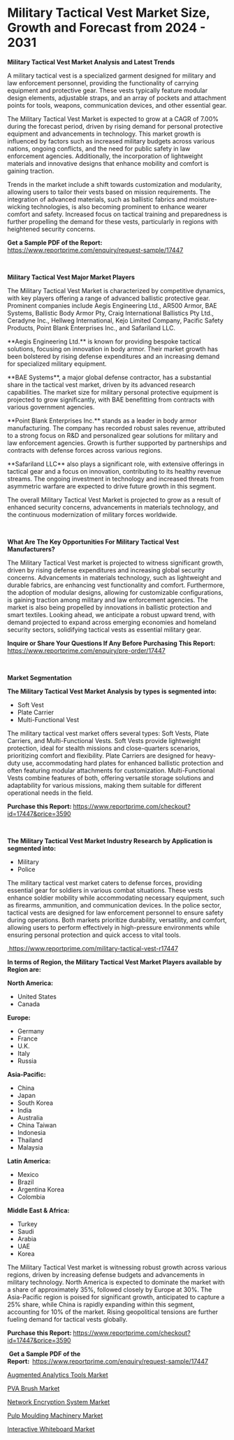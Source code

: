 <p><h1>Military Tactical Vest Market Size, Growth and Forecast from 2024 - 2031</h1></p><p><strong>Military Tactical Vest Market Analysis and Latest Trends</strong></p>
<p><p>A military tactical vest is a specialized garment designed for military and law enforcement personnel, providing the functionality of carrying equipment and protective gear. These vests typically feature modular design elements, adjustable straps, and an array of pockets and attachment points for tools, weapons, communication devices, and other essential gear.</p><p>The Military Tactical Vest Market is expected to grow at a CAGR of 7.00% during the forecast period, driven by rising demand for personal protective equipment and advancements in technology. This market growth is influenced by factors such as increased military budgets across various nations, ongoing conflicts, and the need for public safety in law enforcement agencies. Additionally, the incorporation of lightweight materials and innovative designs that enhance mobility and comfort is gaining traction.</p><p>Trends in the market include a shift towards customization and modularity, allowing users to tailor their vests based on mission requirements. The integration of advanced materials, such as ballistic fabrics and moisture-wicking technologies, is also becoming prominent to enhance wearer comfort and safety. Increased focus on tactical training and preparedness is further propelling the demand for these vests, particularly in regions with heightened security concerns.</p></p>
<p><strong>Get a Sample PDF of the Report:&nbsp;</strong> <a href="https://www.reportprime.com/enquiry/request-sample/17447?utm_campaign=1088&utm_medium=2&utm_source=Github&utm_content=ia&utm_term=19112024&utm_id=military-tactical-vest">https://www.reportprime.com/enquiry/request-sample/17447</a></p>
<p>&nbsp;</p>
<p><strong>Military Tactical Vest Major Market Players</strong></p>
<p><p>The Military Tactical Vest Market is characterized by competitive dynamics, with key players offering a range of advanced ballistic protective gear. Prominent companies include Aegis Engineering Ltd., AR500 Armor, BAE Systems, Ballistic Body Armor Pty, Craig International Ballistics Pty Ltd., Ceradyne Inc., Hellweg International, Kejo Limited Company, Pacific Safety Products, Point Blank Enterprises Inc., and Safariland LLC. </p><p>**Aegis Engineering Ltd.** is known for providing bespoke tactical solutions, focusing on innovation in body armor. Their market growth has been bolstered by rising defense expenditures and an increasing demand for specialized military equipment. </p><p>**BAE Systems**, a major global defense contractor, has a substantial share in the tactical vest market, driven by its advanced research capabilities. The market size for military personal protective equipment is projected to grow significantly, with BAE benefitting from contracts with various government agencies. </p><p>**Point Blank Enterprises Inc.** stands as a leader in body armor manufacturing. The company has recorded robust sales revenue, attributed to a strong focus on R&D and personalized gear solutions for military and law enforcement agencies. Growth is further supported by partnerships and contracts with defense forces across various regions.</p><p>**Safariland LLC** also plays a significant role, with extensive offerings in tactical gear and a focus on innovation, contributing to its healthy revenue streams. The ongoing investment in technology and increased threats from asymmetric warfare are expected to drive future growth in this segment. </p><p>The overall Military Tactical Vest Market is projected to grow as a result of enhanced security concerns, advancements in materials technology, and the continuous modernization of military forces worldwide.</p></p>
<p>&nbsp;</p>
<p><strong>What Are The Key Opportunities For Military Tactical Vest Manufacturers?</strong></p>
<p><p>The Military Tactical Vest market is projected to witness significant growth, driven by rising defense expenditures and increasing global security concerns. Advancements in materials technology, such as lightweight and durable fabrics, are enhancing vest functionality and comfort. Furthermore, the adoption of modular designs, allowing for customizable configurations, is gaining traction among military and law enforcement agencies. The market is also being propelled by innovations in ballistic protection and smart textiles. Looking ahead, we anticipate a robust upward trend, with demand projected to expand across emerging economies and homeland security sectors, solidifying tactical vests as essential military gear.</p></p>
<p><strong>Inquire or Share Your Questions If Any Before Purchasing This Report:</strong> <a href="https://www.reportprime.com/enquiry/pre-order/17447?utm_campaign=1088&utm_medium=2&utm_source=Github&utm_content=ia&utm_term=19112024&utm_id=military-tactical-vest">https://www.reportprime.com/enquiry/pre-order/17447</a></p>
<p>&nbsp;</p>
<p><strong>Market Segmentation</strong></p>
<p><strong>The Military Tactical Vest Market Analysis by types is segmented into:</strong></p>
<p><ul><li>Soft Vest</li><li>Plate Carrier</li><li>Multi-Functional Vest</li></ul></p>
<p><p>The military tactical vest market offers several types: Soft Vests, Plate Carriers, and Multi-Functional Vests. Soft Vests provide lightweight protection, ideal for stealth missions and close-quarters scenarios, prioritizing comfort and flexibility. Plate Carriers are designed for heavy-duty use, accommodating hard plates for enhanced ballistic protection and often featuring modular attachments for customization. Multi-Functional Vests combine features of both, offering versatile storage solutions and adaptability for various missions, making them suitable for different operational needs in the field.</p></p>
<p><strong>Purchase this Report:&nbsp;</strong><a href="https://www.reportprime.com/checkout?id=17447&price=3590&utm_campaign=1088&utm_medium=2&utm_source=Github&utm_content=ia&utm_term=19112024&utm_id=military-tactical-vest">https://www.reportprime.com/checkout?id=17447&price=3590</a></p>
<p>&nbsp;</p>
<p><strong>The Military Tactical Vest Market Industry Research by Application is segmented into:</strong></p>
<p><ul><li>Military</li><li>Police</li></ul></p>
<p><p>The military tactical vest market caters to defense forces, providing essential gear for soldiers in various combat situations. These vests enhance soldier mobility while accommodating necessary equipment, such as firearms, ammunition, and communication devices. In the police sector, tactical vests are designed for law enforcement personnel to ensure safety during operations. Both markets prioritize durability, versatility, and comfort, allowing users to perform effectively in high-pressure environments while ensuring personal protection and quick access to vital tools.</p></p>
<p><a href="https://www.reportprime.com/military-tactical-vest-r17447?utm_campaign=1088&utm_medium=2&utm_source=Github&utm_content=ia&utm_term=19112024&utm_id=military-tactical-vest">&nbsp;https://www.reportprime.com/military-tactical-vest-r17447</a></p>
<p><strong>In terms of Region, the Military Tactical Vest Market Players available by Region are:</strong></p>
<p>
    <p> <strong> North America: </strong>
        <ul>
            <li>United States</li>
            <li>Canada</li>
        </ul>
        </p> 
    <p> <strong> Europe: </strong>
        <ul>
            <li>Germany</li>
            <li>France</li>
            <li>U.K.</li>
            <li>Italy</li>
            <li>Russia</li>
        </ul>
        </p> 
    <p> <strong> Asia-Pacific: </strong>
        <ul>
            <li>China</li>
            <li>Japan</li>
            <li>South Korea</li>
            <li>India</li>
            <li>Australia</li>
            <li>China Taiwan</li>
            <li>Indonesia</li>
            <li>Thailand</li>
            <li>Malaysia</li>
        </ul>
        </p> 
    <p> <strong> Latin America: </strong>
        <ul>
            <li>Mexico</li>
            <li>Brazil</li>
            <li>Argentina Korea</li>
            <li>Colombia</li>
        </ul>
        </p> 
    <p> <strong> Middle East & Africa: </strong>
        <ul>
            <li>Turkey</li>
            <li>Saudi</li>
            <li>Arabia</li>
            <li>UAE</li>
            <li>Korea</li>
        </ul>
    </p>
    </p>
<p><p>The Military Tactical Vest market is witnessing robust growth across various regions, driven by increasing defense budgets and advancements in military technology. North America is expected to dominate the market with a share of approximately 35%, followed closely by Europe at 30%. The Asia-Pacific region is poised for significant growth, anticipated to capture a 25% share, while China is rapidly expanding within this segment, accounting for 10% of the market. Rising geopolitical tensions are further fueling demand for tactical vests globally.</p></p>
<p><strong>Purchase this Report: </strong><a href="https://www.reportprime.com/checkout?id=17447&price=3590&utm_campaign=1088&utm_medium=2&utm_source=Github&utm_content=ia&utm_term=19112024&utm_id=military-tactical-vest">https://www.reportprime.com/checkout?id=17447&price=3590</a></p>
<p>&nbsp;<strong>Get a Sample PDF of the Report:&nbsp;&nbsp;</strong><a href="https://www.reportprime.com/enquiry/request-sample/17447?utm_campaign=1088&utm_medium=2&utm_source=Github&utm_content=ia&utm_term=19112024&utm_id=military-tactical-vest">https://www.reportprime.com/enquiry/request-sample/17447</a></p>
<p><strong></strong></p>
<p><p><a href="https://issuu.com/reportprime-2/docs/augmented-analytics-tools-market-si_02373102378a13?utm_campaign=1088&utm_medium=2&utm_source=Github&utm_content=ia&utm_term=19112024&utm_id=military-tactical-vest">Augmented Analytics Tools Market</a></p><p><a href="https://www.linkedin.com/pulse/regional-adaptations-global-pva-brush-market-trends-overview-bgbxe?utm_campaign=1088&utm_medium=2&utm_source=Github&utm_content=ia&utm_term=19112024&utm_id=military-tactical-vest">PVA Brush Market</a></p><p><a href="https://issuu.com/reportprime-2/docs/network-encryption-system-market-si_3e9af790531f71?utm_campaign=1088&utm_medium=2&utm_source=Github&utm_content=ia&utm_term=19112024&utm_id=military-tactical-vest">Network Encryption System Market</a></p><p><a href="https://www.linkedin.com/pulse/pulse-pulp-moulding-machinery-rhythms-change-market-resonance-5un0e?utm_campaign=1088&utm_medium=2&utm_source=Github&utm_content=ia&utm_term=19112024&utm_id=military-tactical-vest">Pulp Moulding Machinery Market</a></p><p><a href="https://www.linkedin.com/pulse/interactive-whiteboard-market-size-growth-industry-analysis-a0y2e?utm_campaign=1088&utm_medium=2&utm_source=Github&utm_content=ia&utm_term=19112024&utm_id=military-tactical-vest">Interactive Whiteboard Market</a></p></p>
